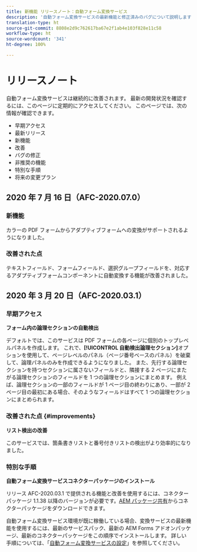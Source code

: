 ```yaml
---
title: 新機能 リリースノート：自動フォーム変換サービス
description: '自動フォーム変換サービスの最新機能と修正済みのバグについて説明します '
translation-type: ht
source-git-commit: 8808e2d9c762617ba67e2f1ab4e103f828e11c58
workflow-type: ht
source-wordcount: '341'
ht-degree: 100%

---
```



# リリースノート

自動フォーム変換サービスは継続的に改善されます。 最新の開発状況を確認するには、このページに定期的にアクセスしてください。 このページでは、次の情報が確認できます。

* 早期アクセス
* 最新リリース
* 新機能
* 改善
* バグの修正
* 非推奨の機能
* 特別な手順
* 将来の変更プラン


## 2020 年 7 月 16 日（AFC-2020.07.0）

### 新機能

カラーの PDF フォームからアダプティブフォームへの変換がサポートされるようになりました。

### 改善された点

テキストフィールド、フォームフィールド、選択グループフィールドを、対応するアダプティブフォームコンポーネントに自動変換する機能が改善されました。


## 2020 年 3 月 20 日（AFC-2020.03.1）

### 早期アクセス

**フォーム内の論理セクションの自動検出**

デフォルトでは、このサービスは PDF フォームの各ページに個別のトップレベルパネルを作成します。 これで、**[!UICONTROL 自動検出論理セクション]**&#x200B;オプションを使用して、ページレベルのパネル（ページ番号ベースのパネル）を破棄して、論理パネルのみを作成できるようになりました。 また、先行する論理セクションを持つセクションに属さないフィールドと、隣接する 2 ページにまたがる論理セクションのフィールドを 1 つの論理セクションにまとめます。 例えば、論理セクションの一部のフィールドが 1 ページ目の終わりにあり、一部が 2 ページ目の最初にある場合、そのようなフィールドはすべて 1 つの論理セクションにまとめられます。

### 改善された点 {#improvements}

**リスト検出の改善**

このサービスでは、箇条書きリストと番号付きリストの検出がより効率的になりました。

### 特別な手順

**自動フォーム変換サービスコネクターパッケージのインストール**

リリース AFC-2020.03.1 で提供される機能と改善を使用するには、コネクターパッケージ 1.1.38 以降のバージョンが必要です。[AEM パッケージ共有](https://www.adobeaemcloud.com/content/marketplace/marketplaceProxy.html?packagePath=/content/companies/public/adobe/packages/cq650/featurepack/AFCS-Connector-2020.03.1)からコネクターパッケージをダウンロードできます。

自動フォーム変換サービス環境が既に稼働している場合、変換サービスの最新機能を使用するには、最新のサービスパック、最新の AEM Forms アドオンパッケージ、最新のコネクターパッケージをこの順序でインストールします。 詳しい手順については、「[自動フォーム変換サービスの設定](configure-service.md)」を参照してください。